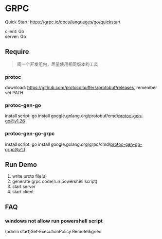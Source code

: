 # GRPC

Quick Start: https://grpc.io/docs/languages/go/quickstart

client: Go  
server: Go

## Require

> 同一个开发组内，尽量使用相同版本的工具

### protoc

download: https://github.com/protocolbuffers/protobuf/releases, remember set PATH

### protoc-gen-go

install script: go install google.golang.org/protobuf/cmd/protoc-gen-go@v1.26

### protoc-gen-go-grpc

install script: go install google.golang.org/grpc/cmd/protoc-gen-go-grpc@v1.1

## Run Demo

1. write proto file(s)
2. generate grpc code(run powershell script)
3. start server
4. start client

## FAQ

### windows not allow run powershell script

(admin start)Set-ExecutionPolicy RemoteSigned
